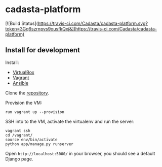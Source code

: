 # cadasta-platform

[![Build Status](https://travis-ci.com/Cadasta/cadasta-platform.svg?token=3Gq6szrnpvs9ousfkQxj&](https://travis-ci.com/Cadasta/cadasta-platform)

## Install for development

Install:

- [VirtualBox](https://www.virtualbox.org/)
- [Vagrant](https://www.vagrantup.com/)
- [Ansible](http://www.ansible.com/)

Clone the [repository](https://github.com/cadasta/cadasta-platform).

Provision the VM:

```
run vagrant up --provision
```

SSH into to the VM, activate the virtualenv and run the server:

```
vagrant ssh
cd /vagrant/
source env/bin/activate
python app/manage.py runserver
```

Open `http://localhost:5000/` in your browser, you should see a default Django page.
